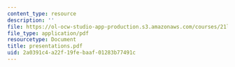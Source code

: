 ```yaml
---
content_type: resource
description: ''
file: https://ol-ocw-studio-app-production.s3.amazonaws.com/courses/21l-007j-after-columbus-fall-2003/2a0391c4a22f19febaaf01283b77491c_presentations.pdf
file_type: application/pdf
resourcetype: Document
title: presentations.pdf
uid: 2a0391c4-a22f-19fe-baaf-01283b77491c
---
```

